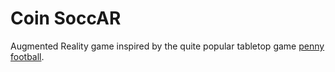 # Coin SoccAR

Augmented Reality game inspired by the quite popular tabletop game [penny football](https://en.wikipedia.org/wiki/Penny_football).

